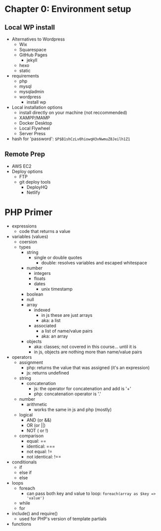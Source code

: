 # Chapter 0: Environment setup
## Local WP install
- Alternatives to Wordpress
  - Wix
  - Squarespace
  - GitHub Pages
    - jekyll
  - hexo
  - static
- requirements
  - php
  - mysql
  - mysqladmin
  - wordpress
    - install wp
- Local installation options
  - install directly on your machine (not reccommended)
  - XAMPP/MAMP
  - Docker Desktop
  - Local Flywheel
  - Server Press
- hash for 'password': `$P$B1shCzLv0hiowqH3vNwmuZ8Jeilh1Z1`

## Remote Prep
- AWS EC2
- Deploy options
  - FTP
  - git deploy tools
    - DeployHQ
    - Netlify

# PHP Primer
- expressions
  - code that returns a value
- variables (values)
  - coersion
  - types
    - string
      - single or double quotes
        - double: resolves variables and escaped whitespace
    - number
      - integers
      - floats
      - dates
        - unix timestamp
    - boolean
    - null
    - array
      - indexed
        - in js these are just arrays
        - aka: a list
      - associated
        - a list of name/value pairs
        - aka: an array
    - objects
      - aka: classes; not covered in this course... until it is
      - in js, objects are nothing more than name/value pairs
- operators
  - assignment
    - php: returns the value that was assigned (it's an expression)
    - js: returns undefined 
  - string
    - concatenation
      - js: the operator for concatenation and add is '+'
      - php: concatenation operator is '.'
  - number
    - arithmetic
      - works the same in js and php (mostly)
  - logical
    - AND (or &&)
    - OR (or ||)
    - NOT ( or !)
  - comparison
    - equal: ==
    - identical: ===
    - not equal: !=
    - not identical: !==
- conditionals
  - if
  - else if
  - else
- loops
  - foreach
    - can pass both key and value to loop: `foreach(array as $key => 'value')`
  - while
  - for
- include() and require()
  - used for PHP's version of template partials
- functions

